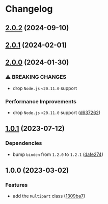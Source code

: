 # Changelog

## [2.0.2](https://github.com/binden-js/multipart/compare/v2.0.1...v2.0.2) (2024-09-10)

## [2.0.1](https://github.com/binden-js/multipart/compare/v2.0.0...v2.0.1) (2024-02-01)

## [2.0.0](https://github.com/binden-js/multipart/compare/v1.0.1...v2.0.0) (2024-01-30)

### ⚠ BREAKING CHANGES

- drop `Node.js` `<20.11.0` support

### Performance Improvements

- drop `Node.js` `<20.11.0` support ([d637262](https://github.com/binden-js/multipart/commit/d637262ff58b4a071ebf4328488b1d30a349aa68))

## [1.0.1](https://github.com/binden-js/multipart/compare/v1.0.0...v1.0.1) (2023-07-12)

### Dependencies

- bump `binden` from `1.2.0` to `1.2.1` ([dafe274](https://github.com/binden-js/multipart/commit/dafe2745253c465247a70ffc295070daa22c9877))

## 1.0.0 (2023-03-02)

### Features

- add the `Multipart` class ([1309ba7](https://github.com/binden-js/multipart/commit/1309ba7ced8ddafdb2ab680cd40608638dae1b8e))
